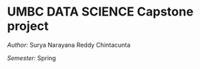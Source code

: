 # UMBC DATA SCIENCE Capstone project
*Author:* Surya Narayana Reddy Chintacunta 

*Semester:* Spring
